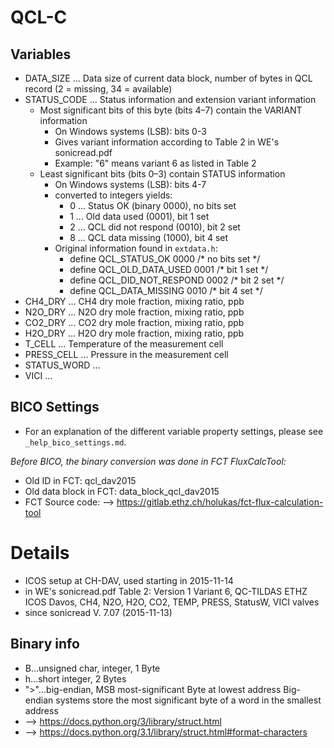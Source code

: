 # QCL-C

## Variables
- DATA_SIZE ... Data size of current data block, number of bytes in QCL record
  (2 = missing, 34 = available)
- STATUS_CODE ... Status information and extension variant information
  - Most significant bits of this byte (bits 4–7) contain the VARIANT information
    - On Windows systems (LSB): bits 0-3
    - Gives variant information according to Table 2 in WE's sonicread.pdf
    - Example: "6" means variant 6 as listed in Table 2
  - Least significant bits (bits 0–3) contain STATUS information
    - On Windows systems (LSB): bits 4-7    
    - converted to integers yields:
      - 0 ... Status OK (binary 0000), no bits set
      - 1 ... Old data used (0001), bit 1 set
      - 2 ... QCL did not respond (0010), bit 2 set
      - 8 ... QCL data missing (1000), bit 4 set
    - Original information found in ```extdata.h```:
      - define	QCL_STATUS_OK		0000	/* no bits set	*/
      - define	QCL_OLD_DATA_USED	0001	/* bit 1 set	*/
      - define	QCL_DID_NOT_RESPOND	0002    /* bit 2 set	*/
      - define QCL_DATA_MISSING	0010	    /* bit 4 set	*/
- CH4_DRY ... CH4 dry mole fraction, mixing ratio, ppb    
- N2O_DRY ... N2O dry mole fraction, mixing ratio, ppb    
- CO2_DRY ... CO2 dry mole fraction, mixing ratio, ppb    
- H2O_DRY ... H2O dry mole fraction, mixing ratio, ppb    
- T_CELL ... Temperature of the measurement cell
- PRESS_CELL ... Pressure in the measurement cell
- STATUS_WORD ... 
- VICI ... 

## BICO Settings
- For an explanation of the different variable property settings, please see ```_help_bico_settings.md```.

*Before BICO, the binary conversion was done in FCT FluxCalcTool:*
- Old ID in FCT: qcl_dav2015
- Old data block in FCT: data_block_qcl_dav2015
- FCT Source code: --> https://gitlab.ethz.ch/holukas/fct-flux-calculation-tool

# Details
- ICOS setup at CH-DAV, used starting in 2015-11-14
- in WE's sonicread.pdf Table 2: Version 1 Variant 6, QC-TILDAS ETHZ ICOS Davos, CH4,
  N2O, H2O, CO2, TEMP, PRESS, StatusW, VICI valves
- since sonicread V. 7.07 (2015-11-13)

## Binary info
- B...unsigned char, integer, 1 Byte
- h...short integer, 2 Bytes
- ">"...big-endian, MSB most-significant Byte at lowest address
     Big-endian systems store the most significant byte of a word in the smallest address
- --> https://docs.python.org/3/library/struct.html
- --> https://docs.python.org/3.1/library/struct.html#format-characters